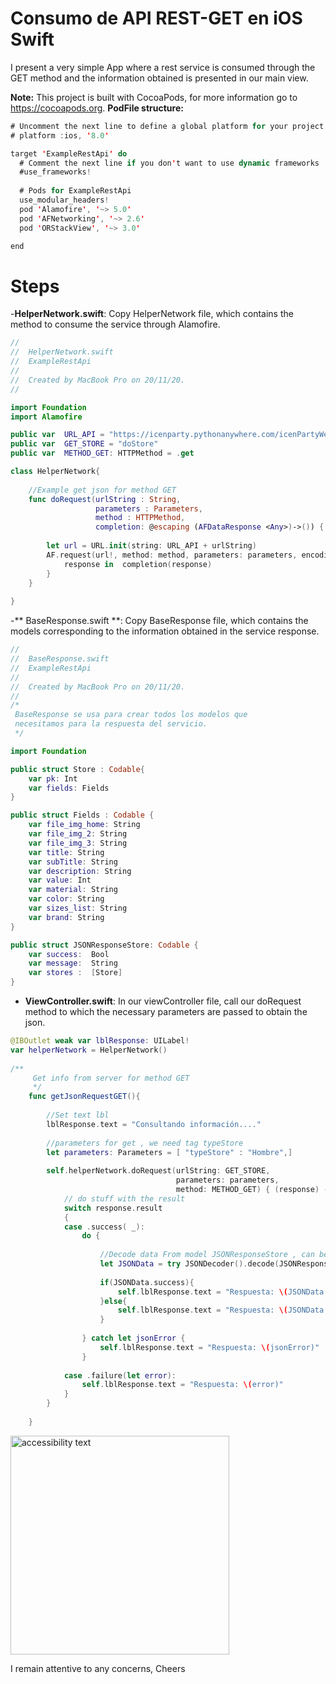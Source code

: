 # Consumo de API REST-GET en iOS Swift

I present a very simple App where a rest service is consumed through the GET method and the information obtained is presented in our main view.

**Note:** This project is built with CocoaPods, for more information go to https://cocoapods.org.
**PodFile structure:**

```swift
# Uncomment the next line to define a global platform for your project
# platform :ios, '8.0'

target 'ExampleRestApi' do
  # Comment the next line if you don't want to use dynamic frameworks
  #use_frameworks!
  
  # Pods for ExampleRestApi
  use_modular_headers!
  pod 'Alamofire', '~> 5.0'
  pod 'AFNetworking', '~> 2.6'
  pod 'ORStackView', '~> 3.0'

end
```
# Steps

-**HelperNetwork.swift**: Copy HelperNetwork file, which contains the method to consume the service through Alamofire.

```swift
//
//  HelperNetwork.swift
//  ExampleRestApi
//
//  Created by MacBook Pro on 20/11/20.
//

import Foundation
import Alamofire

public var  URL_API = "https://icenparty.pythonanywhere.com/icenPartyWeb/api/v1/"
public var  GET_STORE = "doStore"
public var  METHOD_GET: HTTPMethod = .get

class HelperNetwork{
    
    //Example get json for method GET
    func doRequest(urlString : String,
                   parameters : Parameters,
                   method : HTTPMethod,
                   completion: @escaping (AFDataResponse <Any>)->()) {
        
        let url = URL.init(string: URL_API + urlString)
        AF.request(url!, method: method, parameters: parameters, encoding: URLEncoding.default, headers: nil).responseJSON {
            response in  completion(response)
        }
    }
    
}
```
-** BaseResponse.swift **: Copy BaseResponse file, which contains the models corresponding to the information obtained in the service response.
```swift
//
//  BaseResponse.swift
//  ExampleRestApi
//
//  Created by MacBook Pro on 20/11/20.
//
/*
 BaseResponse se usa para crear todos los modelos que
 necesitamos para la respuesta del servicio.
 */

import Foundation

public struct Store : Codable{
    var pk: Int
    var fields: Fields
}

public struct Fields : Codable {
    var file_img_home: String
    var file_img_2: String
    var file_img_3: String
    var title: String
    var subTitle: String
    var description: String
    var value: Int
    var material: String
    var color: String
    var sizes_list: String
    var brand: String
}

public struct JSONResponseStore: Codable {
    var success:  Bool
    var message:  String
    var stores :  [Store]
}
``` 
- **ViewController.swift**: In our viewController file, call our doRequest method to which the necessary parameters are passed to obtain the json.

```swift
@IBOutlet weak var lblResponse: UILabel!
var helperNetwork = HelperNetwork()
    
/**
     Get info from server for method GET
     */
    func getJsonRequestGET(){
        
        //Set text lbl
        lblResponse.text = "Consultando información...."
        
        //parameters for get , we need tag typeStore
        let parameters: Parameters = [ "typeStore" : "Hombre",]
        
        self.helperNetwork.doRequest(urlString: GET_STORE,
                                     parameters: parameters,
                                     method: METHOD_GET) { (response) -> () in
            // do stuff with the result
            switch response.result
            {
            case .success( _):
                do {
                    
                    //Decode data From model JSONResponseStore , can be changed to any model
                    let JSONData = try JSONDecoder().decode(JSONResponseStore.self, from: response.data!)
                    
                    if(JSONData.success){
                        self.lblResponse.text = "Respuesta: \(JSONData.stores)"
                    }else{
                        self.lblResponse.text = "Respuesta: \(JSONData.message)"
                    }
                    
                } catch let jsonError {
                    self.lblResponse.text = "Respuesta: \(jsonError)"
                }
                
            case .failure(let error):
                self.lblResponse.text = "Respuesta: \(error)"
            }
        }
        
    }
```
<p align="start">
  <img src="https://icenparty.pythonanywhere.com/media/documents/documents/Captura_de_Pantalla_2020-11-20_a_las_1.35.33_p.m..png" width="350" alt="accessibility text">
</p>

I remain attentive to any concerns, Cheers
